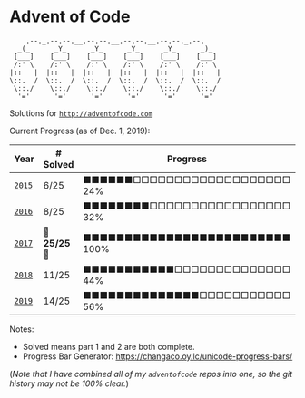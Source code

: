 # Advent of Code

        .--._.--.--.__.--.--.__.--.--.__.--.--._.--.
      _(_      _Y_      _Y_      _Y_      _Y_      _)_
     [___]    [___]    [___]    [___]    [___]    [___]
     /:' \    /:' \    /:' \    /:' \    /:' \    /:' \
    |::   |  |::   |  |::   |  |::   |  |::   |  |::   |
    \::.  /  \::.  /  \::.  /  \::.  /  \::.  /  \::.  /
     \::./    \::./    \::./    \::./    \::./    \::./
      '='      '='      '='      '='      '='      '='


Solutions for [`http://adventofcode.com`](http://adventofcode.com)

Current Progress (as of Dec. 1, 2019):

| Year                                     | # Solved      | Progress                          |
| ---------------------------------------- | ------------- | --------------------------------- |
| [`2015`](https://adventofcode.com/2015)  | 6/25          | ■■■■■■□□□□□□□□□□□□□□□□□□□ 24%   |
| [`2016`](https://adventofcode.com/2016)  | 8/25          | ■■■■■■■■□□□□□□□□□□□□□□□□□ 32%   |
| [`2017`](https://adventofcode.com/2017)  | 🎄**25/25**🎄 | ■■■■■■■■■■■■■■■■■■■■■■■■■ 100%  |
| [`2018`](https://adventofcode.com/2018)  | 11/25         | ■■■■■■■■■■■□□□□□□□□□□□□□□ 44%   |
| [`2019`](https://adventofcode.com/2019)  | 14/25         | ■■■■■■■■■■■■■■□□□□□□□□□□□ 56%   |

Notes:

* Solved means part 1 and 2 are both complete.
* Progress Bar Generator: <https://changaco.oy.lc/unicode-progress-bars/>

(_Note that I have combined all of my `adventofcode` repos into one,
so the git history may not be 100% clear._)
